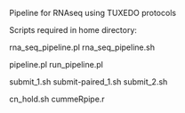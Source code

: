 Pipeline for RNAseq using TUXEDO protocols

Scripts required in home directory:

rna_seq_pipeline.pl
rna_seq_pipeline.sh

pipeline.pl
run_pipeline.pl

submit_1.sh
submit-paired_1.sh
submit_2.sh

cn_hold.sh
cummeRpipe.r
